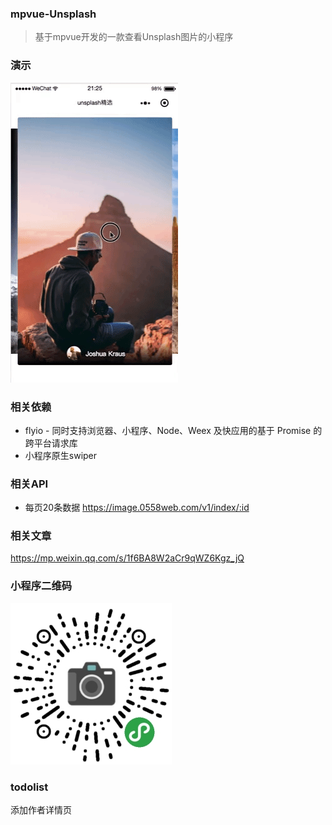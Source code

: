 ### mpvue-Unsplash
> 基于mpvue开发的一款查看Unsplash图片的小程序

### 演示
![演示](static/image/giphy.gif)


### 相关依赖
* flyio - 同时支持浏览器、小程序、Node、Weex 及快应用的基于 Promise 的跨平台请求库
* 小程序原生swiper

### 相关API
* 每页20条数据 https://image.0558web.com/v1/index/:id

### 相关文章
https://mp.weixin.qq.com/s/1f6BA8W2aCr9qWZ6Kgz_jQ


### 小程序二维码
![小程序二维码](static/image/qrcode.jpg)

### todolist
添加作者详情页

